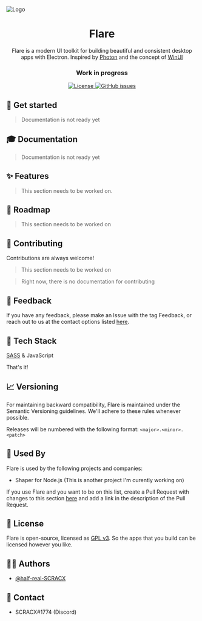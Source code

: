 ![Logo](https://dev-to-uploads.s3.amazonaws.com/uploads/articles/th5xamgrr6se0x5ro4g6.png)

<h1 align="center">Flare</h1>

<p align="center">Flare is a modern UI toolkit for building beautiful and consistent desktop apps with Electron. Inspired by <a href="http://photonkit.com/">Photon</a> and the concept of <a href="https://microsoft.github.io/microsoft-ui-xaml/">WinUI</a></p>

<h3 align="center"><b>Work in progress</b></h3>

<p align="center">
  <a href="https://github.com/half-real-SCRACX/Flare/blob/main/LICENSE">
    <img alt="License" src="https://img.shields.io/github/license/half-real-SCRACX/Flare?color=blue&label=License">
  </a>
  
  <a href="https://github.com/half-real-SCRACX/Flare/issues">
    <img alt="GitHub issues" src="https://img.shields.io/github/issues/half-real-SCRACX/Flare?label=Issues">
  </a>
  
<p>

## 🏁 Get started

> Documentation is not ready yet

  
## 🎓 Documentation

> Documentation is not ready yet


## ✨ Features

> This section needs to be worked on.

## 🌱 Roadmap

> This section needs to be worked on

## 🔧 Contributing

Contributions are always welcome!

> This section needs to be worked on

> Right now, there is no documentation for contributing

## 🙌 Feedback

If you have any feedback, please make an Issue with the tag Feedback, or reach out to us at the contact options listed [here](#Contact).

## 🤖 Tech Stack

[SASS](https://sass-lang.com/) & JavaScript

That's it!
  
## 📈 Versioning

For maintaining backward compatibility, Flare is maintained under the Semantic Versioning guidelines. We'll adhere to these rules whenever possible.
  
Releases will be numbered with the following format:
`<major>.<minor>.<patch>`

## 🤝 Used By

Flare is used by the following projects and companies:

- Shaper for Node.js (This is another project I'm curently working on)

If you use Flare and you want to be on this list, create a Pull Request with changes to this section [here](https://github.com/half-real-SCRACX/Flare/pulls) and add a link in the description of the Pull Request.

## 📄 License
  
Flare is open-source, licensed as [GPL v3](https://www.gnu.org/licenses/gpl-3.0.en.html). So the apps that you build can be licensed however you like.

## 🧑‍💻 Authors

- [@half-real-SCRACX](https://www.github.com/half-real-SCRACX)

## 💬 Contact

- SCRACX#1774 (Discord)

